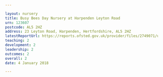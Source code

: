 ```yaml
---

layout: nursery
title: Busy Bees Day Nursery at Harpenden Leyton Road
urn: 123607
postcode: AL5 2HZ
address: 23 Leyton Road, Harpenden, Hertfordshire, AL5 2HZ
latestReportUrl: https://reports.ofsted.gov.uk/provider/files/2749071/urn/123607.pdf
teaching: 2
development: 2
leadership: 2
outcomes: 2
overall: 2
date: 4 January 2018

---
```

